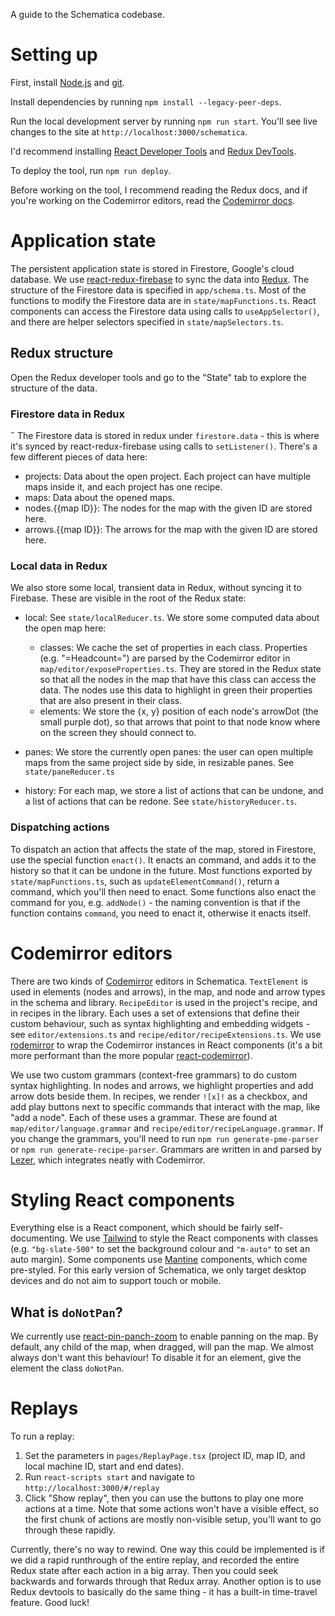 A guide to the Schematica codebase.

# Setting up

First, install [Node.js](https://nodejs.org/en/download/) and [git](https://git-scm.com/book/en/v2/Getting-Started-Installing-Git).

Install dependencies by running `npm install --legacy-peer-deps`.

Run the local development server by running `npm run start`. You'll see live changes to the site at `http://localhost:3000/schematica`.

I'd recommend installing [React Developer Tools](https://chrome.google.com/webstore/detail/react-developer-tools/fmkadmapgofadopljbjfkapdkoienihi?hl=en) and [Redux DevTools](https://chrome.google.com/webstore/detail/redux-devtools/lmhkpmbekcpmknklioeibfkpmmfibljd?hl=en).

To deploy the tool, run `npm run deploy`.

Before working on the tool, I recommend reading the Redux docs, and if you're working on the Codemirror editors, read the [Codemirror docs](https://codemirror.net/docs/guide/).

# Application state

The persistent application state is stored in Firestore, Google's cloud database. We use [react-redux-firebase](http://react-redux-firebase.com/) to sync the data into [Redux](https://redux.js.org/). The structure of the Firestore data is specified in `app/schema.ts`. Most of the functions to modify the Firestore data are in `state/mapFunctions.ts`. React components can access the Firestore data using calls to `useAppSelector()`, and there are helper selectors specified in `state/mapSelectors.ts`.

## Redux structure

Open the Redux developer tools and go to the "State" tab to explore the structure of the data.

### Firestore data in Redux

˝
The Firestore data is stored in redux under `firestore.data` - this is where it's synced by react-redux-firebase using calls to `setListener()`. There's a few different pieces of data here:

- projects: Data about the open project. Each project can have multiple maps inside it, and each project has one recipe.
- maps: Data about the opened maps.
- nodes.{{map ID}}: The nodes for the map with the given ID are stored here.
- arrows.{{map ID}}: The arrows for the map with the given ID are stored here.

### Local data in Redux

We also store some local, transient data in Redux, without syncing it to Firebase. These are visible in the root of the Redux state:

- local: See `state/localReducer.ts`. We store some computed data about the open map here:

  - classes: We cache the set of properties in each class. Properties (e.g. "=Headcount=") are parsed by the Codemirror editor in `map/editor/exposeProperties.ts`. They are stored in the Redux state so that all the nodes in the map that have this class can access the data. The nodes use this data to highlight in green their properties that are also present in their class.
  - elements: We store the {x, y} position of each node's arrowDot (the small purple dot), so that arrows that point to that node know where on the screen they should connect to.

- panes: We store the currently open panes: the user can open multiple maps from the same project side by side, in resizable panes. See `state/paneReducer.ts`

- history: For each map, we store a list of actions that can be undone, and a list of actions that can be redone. See `state/historyReducer.ts`.

### Dispatching actions

To dispatch an action that affects the state of the map, stored in Firestore, use the special function `enact()`. It enacts an command, and adds it to the history so that it can be undone in the future. Most functions exported by `state/mapFunctions.ts`, such as `updateElementCommand()`, return a command, which you'll then need to enact. Some functions also enact the command for you, e.g. `addNode()` - the naming convention is that if the function contains `command`, you need to enact it, otherwise it enacts itself.

# Codemirror editors

There are two kinds of [Codemirror](https://codemirror.net/) editors in Schematica. `TextElement` is used in elements (nodes and arrows), in the map, and node and arrow types in the schema and library. `RecipeEditor` is used in the project's recipe, and in recipes in the library. Each uses a set of extensions that define their custom behaviour, such as syntax highlighting and embedding widgets - see `editor/extensions.ts` and `recipe/editor/recipeExtensions.ts`. We use [rodemirror](https://github.com/sachinraja/rodemirror) to wrap the Codemirror instances in React components (it's a bit more performant than the more popular [react-codemirror](https://github.com/uiwjs/react-codemirror)).

We use two custom grammars (context-free grammars) to do custom syntax highlighting. In nodes and arrows, we highlight properties and add arrow dots beside them. In recipes, we render `![x]!` as a checkbox, and add play buttons next to specific commands that interact with the map, like "add a node". Each of these uses a grammar. These are found at `map/editor/language.grammar` and `recipe/editor/recipeLanguage.grammar`. If you change the grammars, you'll need to run `npm run generate-pme-parser` or `npm run generate-recipe-parser`. Grammars are written in and parsed by [Lezer](https://lezer.codemirror.net/docs/guide/), which integrates neatly with Codemirror.

# Styling React components

Everything else is a React component, which should be fairly self-documenting. We use [Tailwind](https://tailwindcss.com/) to style the React components with classes (e.g. `"bg-slate-500"` to set the background colour and `"m-auto"` to set an auto margin). Some components use [Mantine](https://mantine.dev/) components, which come pre-styled. For this early version of Schematica, we only target desktop devices and do not aim to support touch or mobile.

## What is `doNotPan`?

We currently use [react-pin-panch-zoom](https://prc5.github.io/react-zoom-pan-pinch/?path=/story/docs-introduction--page) to enable panning on the map. By default, any child of the map, when dragged, will pan the map. We almost always don't want this behaviour! To disable it for an element, give the element the class `doNotPan`.

# Replays

To run a replay:

1. Set the parameters in `pages/ReplayPage.tsx` (project ID, map ID, and local machine ID, start and end dates).
2. Run `react-scripts start` and navigate to `http://localhost:3000/#/replay`
3. Click "Show replay", then you can use the buttons to play one more actions at a time. Note that some actions won't have a visible effect, so the first chunk of actions are mostly non-visible setup, you'll want to go through these rapidly.

Currently, there's no way to rewind. One way this could be implemented is if we did a rapid runthrough of the entire replay, and recorded the entire Redux state after each action in a big array. Then you could seek backwards and forwards through that Redux array. Another option is to use Redux devtools to basically do the same thing - it has a built-in time-travel feature. Good luck!
